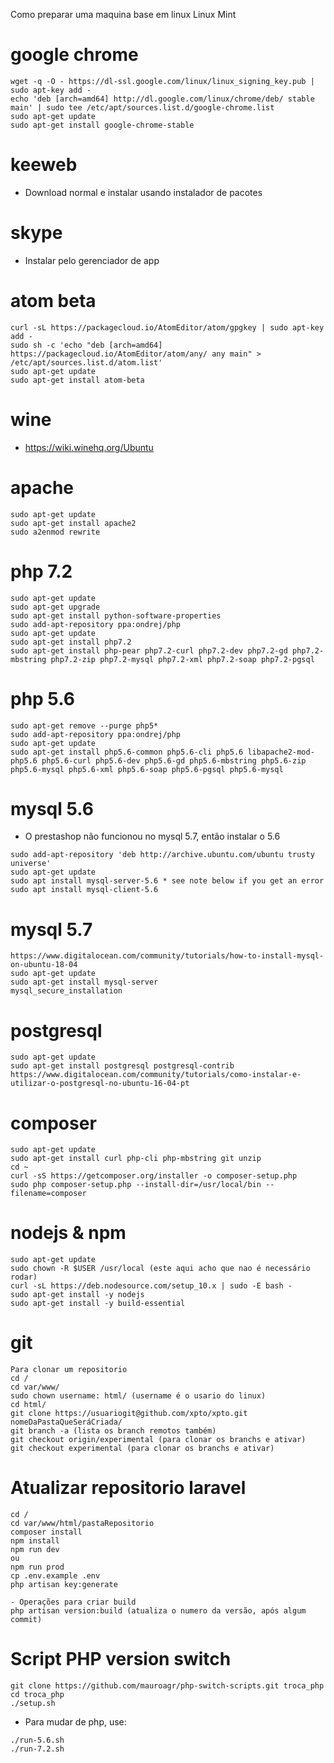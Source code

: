 Como preparar uma maquina base em linux
Linux Mint

# google chrome
```
wget -q -O - https://dl-ssl.google.com/linux/linux_signing_key.pub | sudo apt-key add -
echo 'deb [arch=amd64] http://dl.google.com/linux/chrome/deb/ stable main' | sudo tee /etc/apt/sources.list.d/google-chrome.list
sudo apt-get update 
sudo apt-get install google-chrome-stable
```

# keeweb 
* Download normal e instalar usando instalador de pacotes

# skype
- Instalar pelo gerenciador de app

# atom beta
```
curl -sL https://packagecloud.io/AtomEditor/atom/gpgkey | sudo apt-key add -
sudo sh -c 'echo "deb [arch=amd64] https://packagecloud.io/AtomEditor/atom/any/ any main" > /etc/apt/sources.list.d/atom.list'
sudo apt-get update
sudo apt-get install atom-beta
```

# wine
- https://wiki.winehq.org/Ubuntu

# apache
```
sudo apt-get update
sudo apt-get install apache2
sudo a2enmod rewrite
```

# php 7.2
```
sudo apt-get update 
sudo apt-get upgrade
sudo apt-get install python-software-properties
sudo add-apt-repository ppa:ondrej/php
sudo apt-get update 
sudo apt-get install php7.2
sudo apt-get install php-pear php7.2-curl php7.2-dev php7.2-gd php7.2-mbstring php7.2-zip php7.2-mysql php7.2-xml php7.2-soap php7.2-pgsql
```
# php 5.6
```
sudo apt-get remove --purge php5*
sudo add-apt-repository ppa:ondrej/php
sudo apt-get update
sudo apt-get install php5.6-common php5.6-cli php5.6 libapache2-mod-php5.6 php5.6-curl php5.6-dev php5.6-gd php5.6-mbstring php5.6-zip php5.6-mysql php5.6-xml php5.6-soap php5.6-pgsql php5.6-mysql
```

# mysql 5.6
- O prestashop não funcionou no mysql 5.7, então instalar o 5.6
```
sudo add-apt-repository 'deb http://archive.ubuntu.com/ubuntu trusty universe'
sudo apt-get update
sudo apt install mysql-server-5.6 * see note below if you get an error
sudo apt install mysql-client-5.6
```
# mysql 5.7
```
https://www.digitalocean.com/community/tutorials/how-to-install-mysql-on-ubuntu-18-04
sudo apt-get update
sudo apt-get install mysql-server
mysql_secure_installation
```

# postgresql
```
sudo apt-get update
sudo apt-get install postgresql postgresql-contrib
https://www.digitalocean.com/community/tutorials/como-instalar-e-utilizar-o-postgresql-no-ubuntu-16-04-pt
```

# composer
```
sudo apt-get update
sudo apt-get install curl php-cli php-mbstring git unzip
cd ~
curl -sS https://getcomposer.org/installer -o composer-setup.php
sudo php composer-setup.php --install-dir=/usr/local/bin --filename=composer
```

# nodejs & npm
```
sudo apt-get update
sudo chown -R $USER /usr/local (este aqui acho que nao é necessário rodar)
curl -sL https://deb.nodesource.com/setup_10.x | sudo -E bash -
sudo apt-get install -y nodejs
sudo apt-get install -y build-essential
```

# git
```
Para clonar um repositorio
cd /
cd var/www/
sudo chown username: html/ (username é o usario do linux)
cd html/
git clone https://usuariogit@github.com/xpto/xpto.git nomeDaPastaQueSeráCriada/
git branch -a (lista os branch remotos também)
git checkout origin/experimental (para clonar os branchs e ativar)
git checkout experimental (para clonar os branchs e ativar)

```


# Atualizar repositorio laravel
```
cd /
cd var/www/html/pastaRepositorio
composer install
npm install
npm run dev 
ou 
npm run prod
cp .env.example .env
php artisan key:generate

- Operações para criar build
php artisan version:build (atualiza o numero da versão, após algum commit)
```
# Script PHP version switch
```
git clone https://github.com/mauroagr/php-switch-scripts.git troca_php
cd troca_php
./setup.sh
```
- Para mudar de php, use:
```
./run-5.6.sh
./run-7.2.sh
```

